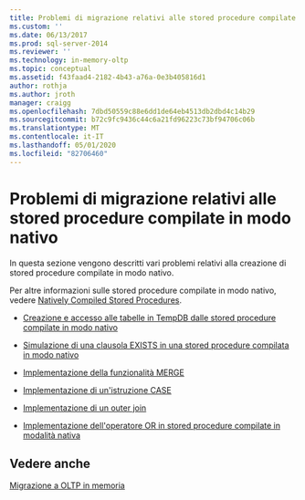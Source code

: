 ```yaml
---
title: Problemi di migrazione relativi alle stored procedure compilate in modo nativo | Microsoft Docs
ms.custom: ''
ms.date: 06/13/2017
ms.prod: sql-server-2014
ms.reviewer: ''
ms.technology: in-memory-oltp
ms.topic: conceptual
ms.assetid: f43faad4-2182-4b43-a76a-0e3b405816d1
author: rothja
ms.author: jroth
manager: craigg
ms.openlocfilehash: 7dbd50559c88e6dd1de64eb4513db2dbd4c14b29
ms.sourcegitcommit: b72c9fc9436c44c6a21fd96223c73bf94706c06b
ms.translationtype: MT
ms.contentlocale: it-IT
ms.lasthandoff: 05/01/2020
ms.locfileid: "82706460"
---
```

# <a name="migration-issues-for-natively-compiled-stored-procedures"></a>Problemi di migrazione relativi alle stored procedure compilate in modo nativo
  In questa sezione vengono descritti vari problemi relativi alla creazione di stored procedure compilate in modo nativo.  
  
 Per altre informazioni sulle stored procedure compilate in modo nativo, vedere [Natively Compiled Stored Procedures](natively-compiled-stored-procedures.md).  
  
-   [Creazione e accesso alle tabelle in TempDB dalle stored procedure compilate in modo nativo](create-and-access-tables-in-tempdb-from-stored-procedures.md)  
  
-   [Simulazione di una clausola EXISTS in una stored procedure compilata in modo nativo](simulating-an-if-while-exists-statement-in-a-natively-compiled-module.md)  
  
-   [Implementazione della funzionalità MERGE](implementing-merge-functionality-in-a-natively-compiled-stored-procedure.md)  
  
-   [Implementazione di un'istruzione CASE](implementing-a-case-expression-in-a-natively-compiled-stored-procedure.md)  
  
-   [Implementazione di un outer join](implementing-an-outer-join.md)  
  
-   [Implementazione dell'operatore OR in stored procedure compilate in modalità nativa](../../database-engine/implementing-the-or-operator-in-natively-compiled-stored-procedures.md)  
  
## <a name="see-also"></a>Vedere anche  
 [Migrazione a OLTP in memoria](migrating-to-in-memory-oltp.md)  
  
  
